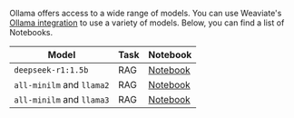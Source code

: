 Ollama offers access to a wide range of models. You can use Weaviate's [Ollama integration](https://docs.weaviate.io/weaviate/model-providers/ollama) to use a variety of models. Below, you can find a list of Notebooks.

| Model | Task | Notebook|
| --- | --- | --- |
| `deepseek-r1:1.5b` | RAG | [Notebook](https://github.com/weaviate/recipes/weaviate-features/model-providers/deepseek/rag_deepseek_r1:1.5b.ipynb) |
| `all-minilm` and `llama2` | RAG | [Notebook](https://github.com/weaviate/recipes/weaviate-features/model-providers/meta/rag_llama_2_ollama.ipynb) |
| `all-minilm` and `llama3` | RAG | [Notebook](https://github.com/weaviate/recipes/weaviate-features/model-providers/meta/rag_llama_3_ollama.ipynb) |